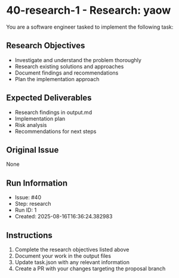 # 40-research-1 - Research: yaow

You are a software engineer tasked to implement the following task:

## Research Objectives
- Investigate and understand the problem thoroughly
- Research existing solutions and approaches
- Document findings and recommendations
- Plan the implementation approach

## Expected Deliverables
- Research findings in output.md
- Implementation plan
- Risk analysis
- Recommendations for next steps

## Original Issue

None

## Run Information
- Issue: #40
- Step: research
- Run ID: 1
- Created: 2025-08-16T16:36:24.382983

## Instructions
1. Complete the research objectives listed above
2. Document your work in the output files
3. Update task.json with any relevant information
4. Create a PR with your changes targeting the proposal branch

